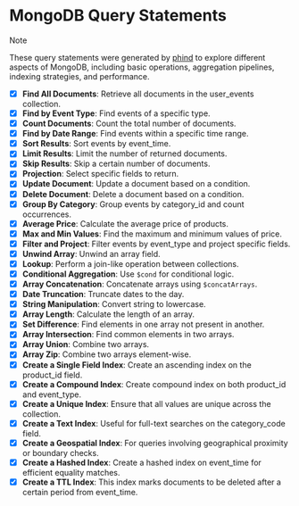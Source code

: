 # MongoDB Query Statements

> [!NOTE]
> These query statements were generated by [phind](https://www.phind.com/) to explore different aspects of MongoDB, including basic operations, aggregation pipelines, indexing strategies, and performance.

- [x] **Find All Documents**: Retrieve all documents in the user_events collection.
- [x] **Find by Event Type**: Find events of a specific type.
- [x] **Count Documents**: Count the total number of documents.
- [x] **Find by Date Range**: Find events within a specific time range.
- [x] **Sort Results**: Sort events by event_time.
- [x] **Limit Results**: Limit the number of returned documents.
- [x] **Skip Results**: Skip a certain number of documents.
- [x] **Projection**: Select specific fields to return.
- [x] **Update Document**: Update a document based on a condition.
- [x] **Delete Document**: Delete a document based on a condition.
- [x] **Group By Category**: Group events by category_id and count occurrences.
- [x] **Average Price**: Calculate the average price of products.
- [x] **Max and Min Values**: Find the maximum and minimum values of price.
- [x] **Filter and Project**: Filter events by event_type and project specific fields.
- [x] **Unwind Array**: Unwind an array field.
- [x] **Lookup**: Perform a join-like operation between collections.
- [x] **Conditional Aggregation**: Use `$cond` for conditional logic.
- [x] **Array Concatenation**: Concatenate arrays using `$concatArrays`.
- [x] **Date Truncation**: Truncate dates to the day.
- [x] **String Manipulation**: Convert string to lowercase.
- [x] **Array Length**: Calculate the length of an array.
- [x] **Set Difference**: Find elements in one array not present in another.
- [x] **Array Intersection**: Find common elements in two arrays.
- [x] **Array Union**: Combine two arrays.
- [x] **Array Zip**: Combine two arrays element-wise.
- [x] **Create a Single Field Index**: Create an ascending index on the product_id field.
- [x] **Create a Compound Index**: Create compound index on both product_id and event_type.
- [x] **Create a Unique Index**: Ensure that all values are unique across the collection.
- [x] **Create a Text Index**: Useful for full-text searches on the category_code field.
- [x] **Create a Geospatial Index**: For queries involving geographical proximity or boundary checks.
- [x] **Create a Hashed Index**: Create a hashed index on event_time for efficient equality matches.
- [x] **Create a TTL Index**: This index marks documents to be deleted after a certain period from event_time.
